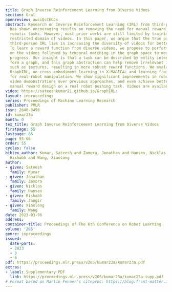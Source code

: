 ```yaml
---
title: Graph Inverse Reinforcement Learning from Diverse Videos
section: Oral
openreview: awciQcCEGJs
abstract: Research on Inverse Reinforcement Learning (IRL) from third-person videos
  has shown encouraging results on removing the need for manual reward design for
  robotic tasks. However, most prior works are still limited by training from a relatively
  restricted domain of videos. In this paper, we argue that the true potential of
  third-person IRL lies in increasing the diversity of videos for better scaling.
  To learn a reward function from diverse videos, we propose to perform graph abstraction
  on the videos followed by temporal matching in the graph space to measure the task
  progress. Our insight is that a task can be described by entity interactions that
  form a graph, and this graph abstraction can help remove irrelevant information
  such as textures, resulting in more robust reward functions. We evaluate our approach,
  GraphIRL, on cross-embodiment learning in X-MAGICAL and learning from human demonstrations
  for real-robot manipulation. We show significant improvements in robustness to diverse
  video demonstrations over previous approaches, and even achieve better results than
  manual reward design on a real robot pushing task. Videos are available at https://sateeshkumar21.github.io/GraphIRL/.
video: https://sateeshkumar21.github.io/GraphIRL/
layout: inproceedings
series: Proceedings of Machine Learning Research
publisher: PMLR
issn: 2640-3498
id: kumar23a
month: 0
tex_title: Graph Inverse Reinforcement Learning from Diverse Videos
firstpage: 55
lastpage: 66
page: 55-66
order: 55
cycles: false
bibtex_author: Kumar, Sateesh and Zamora, Jonathan and Hansen, Nicklas and Jangir,
  Rishabh and Wang, Xiaolong
author:
- given: Sateesh
  family: Kumar
- given: Jonathan
  family: Zamora
- given: Nicklas
  family: Hansen
- given: Rishabh
  family: Jangir
- given: Xiaolong
  family: Wang
date: 2023-03-06
address:
container-title: Proceedings of The 6th Conference on Robot Learning
volume: '205'
genre: inproceedings
issued:
  date-parts:
  - 2023
  - 3
  - 6
pdf: https://proceedings.mlr.press/v205/kumar23a/kumar23a.pdf
extras:
- label: Supplementary PDF
  link: https://proceedings.mlr.press/v205/kumar23a/kumar23a-supp.pdf
# Format based on Martin Fenner's citeproc: https://blog.front-matter.io/posts/citeproc-yaml-for-bibliographies/
---
```

